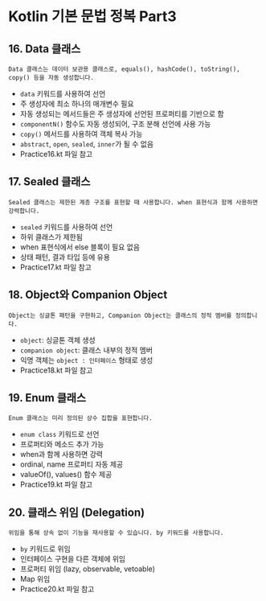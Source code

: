 # Kotlin 기본 문법 정복 Part3

## 16. Data 클래스

```text
Data 클래스는 데이터 보관용 클래스로, equals(), hashCode(), toString(), copy() 등을 자동 생성합니다.
```
- `data` 키워드를 사용하여 선언
- 주 생성자에 최소 하나의 매개변수 필요
- 자동 생성되는 메서드들은 주 생성자에 선언된 프로퍼티를 기반으로 함
- `componentN()` 함수도 자동 생성되어, 구조 분해 선언에 사용 가능
- `copy()` 메서드를 사용하여 객체 복사 가능
- `abstract`, `open`, `sealed`, `inner`가 될 수 없음
- Practice16.kt 파일 참고

## 17. Sealed 클래스

```text
Sealed 클래스는 제한된 계층 구조를 표현할 때 사용합니다. when 표현식과 함께 사용하면 강력합니다.
```
- `sealed` 키워드를 사용하여 선언
- 하위 클래스가 제한됨
- when 표현식에서 else 블록이 필요 없음
- 상태 패턴, 결과 타입 등에 유용
- Practice17.kt 파일 참고

## 18. Object와 Companion Object

```text
Object는 싱글톤 패턴을 구현하고, Companion Object는 클래스의 정적 멤버를 정의합니다.
```
- `object`: 싱글톤 객체 생성
- `companion object`: 클래스 내부의 정적 멤버
- 익명 객체는 `object : 인터페이스` 형태로 생성
- Practice18.kt 파일 참고

## 19. Enum 클래스

```text
Enum 클래스는 미리 정의된 상수 집합을 표현합니다.
```
- `enum class` 키워드로 선언
- 프로퍼티와 메소드 추가 가능
- when과 함께 사용하면 강력
- ordinal, name 프로퍼티 자동 제공
- valueOf(), values() 함수 제공
- Practice19.kt 파일 참고

## 20. 클래스 위임 (Delegation)

```text
위임을 통해 상속 없이 기능을 재사용할 수 있습니다. by 키워드를 사용합니다.
```
- `by` 키워드로 위임
- 인터페이스 구현을 다른 객체에 위임
- 프로퍼티 위임 (lazy, observable, vetoable)
- Map 위임
- Practice20.kt 파일 참고
